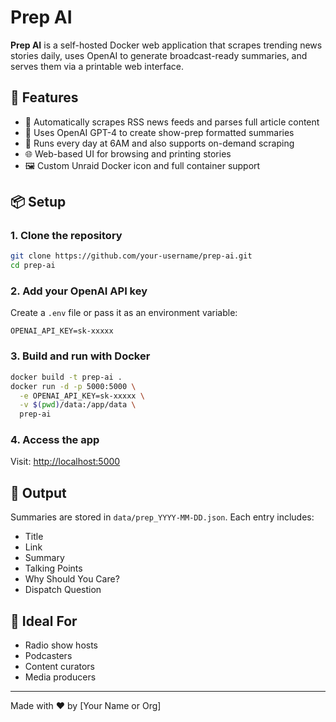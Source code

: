 # Prep AI

**Prep AI** is a self-hosted Docker web application that scrapes trending news stories daily, uses OpenAI to generate broadcast-ready summaries, and serves them via a printable web interface.

## 🔧 Features
- 📰 Automatically scrapes RSS news feeds and parses full article content
- 🤖 Uses OpenAI GPT-4 to create show-prep formatted summaries
- 📅 Runs every day at 6AM and also supports on-demand scraping
- 🌐 Web-based UI for browsing and printing stories
- 🖼 Custom Unraid Docker icon and full container support

## 📦 Setup
### 1. Clone the repository
```bash
git clone https://github.com/your-username/prep-ai.git
cd prep-ai
```

### 2. Add your OpenAI API key
Create a `.env` file or pass it as an environment variable:
```
OPENAI_API_KEY=sk-xxxxx
```

### 3. Build and run with Docker
```bash
docker build -t prep-ai .
docker run -d -p 5000:5000 \
  -e OPENAI_API_KEY=sk-xxxxx \
  -v $(pwd)/data:/app/data \
  prep-ai
```

### 4. Access the app
Visit: [http://localhost:5000](http://localhost:5000)

## 📁 Output
Summaries are stored in `data/prep_YYYY-MM-DD.json`. Each entry includes:
- Title
- Link
- Summary
- Talking Points
- Why Should You Care?
- Dispatch Question

## 🎯 Ideal For
- Radio show hosts
- Podcasters
- Content curators
- Media producers

---
Made with ❤️ by [Your Name or Org]
